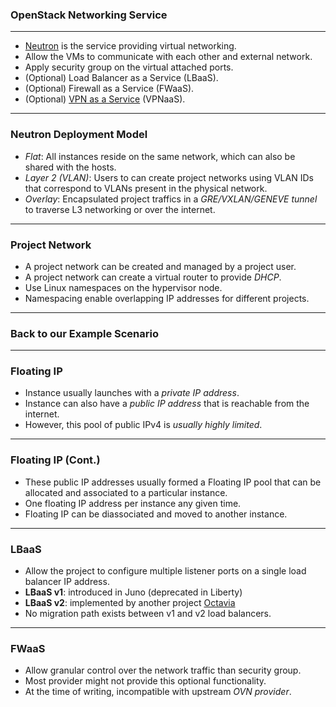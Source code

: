 ### <span class="color-openstack-red">OpenStack</span> Networking Service

---

- [Neutron](https://docs.openstack.org/neutron/latest/) is the service providing virtual networking.
- Allow the VMs to communicate with each other and external network.
- Apply security group on the virtual attached ports.
- (Optional) Load Balancer as a Service (LBaaS).
- (Optional) Firewall as a Service (FWaaS).
- (Optional) [VPN as a Service](https://docs.openstack.org/neutron-vpnaas/latest) (VPNaaS).

---

### <span class="color-yellow-400">Neutron Deployment Model</span>

- _Flat_: All instances reside on the same network, which can also be shared with the hosts.
- _Layer 2 (VLAN)_: Users to can create project networks using VLAN IDs that correspond to VLANs present in the physical network.
- _Overlay_: Encapsulated project traffics in a _GRE/VXLAN/GENEVE tunnel_ to traverse L3 networking or over the internet.

---

### <span class="color-yellow-400">Project Network</span>

- A project network can be created and managed by a project <span class="color-yellow-400">user</span>.
- A project network can create a virtual router to provide _DHCP_.
- Use Linux namespaces on the hypervisor node.
- Namespacing enable overlapping IP addresses for different projects.

---

### Back to our <span class="color-yellow-400">Example Scenario</span>

---

### <span class="color-yellow-400">Floating IP</span>

- Instance usually launches with a _private IP address_.
- Instance can also have a _public IP address_ that is reachable from the internet.
- However, this pool of public IPv4 is _usually highly limited_.

---

### <span class="color-yellow-400">Floating IP (Cont.)</span>
- These public IP addresses usually formed a <span class="color-yellow-400">Floating IP</span> pool that can be allocated and associated to a particular instance.
- One floating IP address per instance any given time.
- Floating IP can be diassociated and moved to another instance.

---

### <span class="color-yellow-400">LBaaS</span>

- Allow the project to configure multiple listener ports on a single load balancer IP address.
- **LBaaS v1**: introduced in Juno (deprecated in Liberty)
- **LBaaS v2**: implemented by another project [Octavia](https://docs.openstack.org/octavia/latest/)
- No migration path exists between v1 and v2 load balancers.

---

### <span class="color-yellow-400">FWaaS</span>

- Allow granular control over the network traffic than <span class="color-yellow-400">security group</span>.
- Most provider might not provide this optional functionality.
- At the time of writing, incompatible with upstream _OVN provider_.